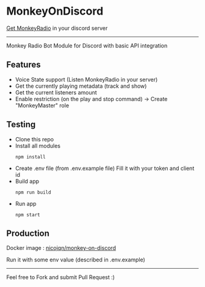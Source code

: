 # MonkeyOnDiscord

[Get MonkeyRadio](https://discord.com/oauth2/authorize?client_id=896742657047547925&permissions=35461400627264&scope=bot) in your discord server

---

Monkey Radio Bot Module for Discord with basic API integration

## Features

* Voice State support (Listen MonkeyRadio in your server)
* Get the currently playing metadata (track and show)
* Get the current listeners amount
* Enable restriction (on the play and stop command) -> Create "MonkeyMaster" role

## Testing

* Clone this repo
* Install all modules
    ```
    npm install
    ```
* Create .env file (from .env.example file)
    Fill it with your token and client id
* Build app
    ```
    npm run build
    ```
* Run app
    ```
    npm start
    ```

## Production


Docker image : [nicojqn/monkey-on-discord](https://hub.docker.com/r/nicojqn/monkey-on-discord)

Run it with some env value (described in .env.example)


---


Feel free to Fork and submit Pull Request :)
